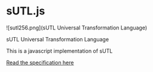 # sUTL.js

![sutl256.png](sUTL Universal Transformation Language)

sUTL Universal Transformation Language

This is a javascript implementation of sUTL

[Read the specification here](https://github.com/emlynoregan/sUTL-spec)
